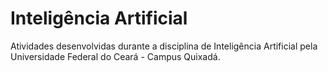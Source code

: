# Inteligência Artificial

Atividades desenvolvidas durante a disciplina de Inteligência Artificial pela Universidade Federal do Ceará - Campus Quixadá.
